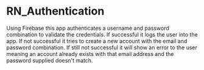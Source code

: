 # RN_Authentication
Using Firebase this app authenticates a username and password combination to validate the credentials.  If successful it logs the user into the app.  If not successful it tries to create a new account with the email and password combination.  If still not successful it will show an error to the user meaning an account already exists with that email address and the password supplied doesn't match.

